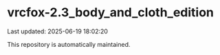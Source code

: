 # vrcfox-2.3_body_and_cloth_edition

Last updated: 2025-06-19 18:02:20

This repository is automatically maintained.
